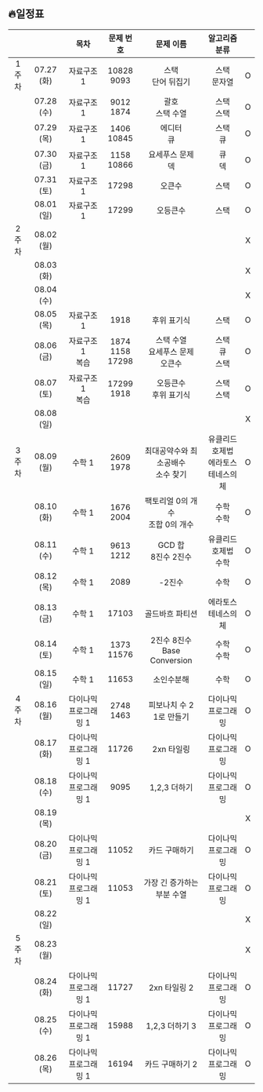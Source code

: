 ## 🔥일정표

|||목차|문제 번호|문제 이름|알고리즘 분류||
|:---:|:---:|:---:|:---:|:---:|:---:|:---:|
|1주차  |07.27 (화) |자료구조 1|10828<br>9093|스택<br>단어 뒤집기|스택<br>문자열|O|
|       |07.28 (수) |자료구조 1|9012<br>1874|괄호<br>스택 수열|스택<br>스택|O|
|       |07.29 (목) |자료구조 1|1406<br>10845|에디터<br>큐|스택<br>큐|O|
|       |07.30 (금) |자료구조 1|1158<br>10866|요세푸스 문제<br>덱|큐<br>덱|O|
|       |07.31 (토) |자료구조 1|17298|오큰수|스택|O|
|       |08.01 (일) |자료구조 1|17299|오등큰수|스택|O|
|2주차  |08.02 (월) |||||X|
|       |08.03 (화) |||||X|
|       |08.04 (수) |||||X|
|       |08.05 (목) |자료구조 1|1918|후위 표기식|스택|O|
|       |08.06 (금) |자료구조 1<br>복습|1874<br>1158<br>17298|스택 수열<br>요세푸스 문제<br>오큰수|스택<br>큐<br>스택|O|
|       |08.07 (토) |자료구조 1<br>복습|17299<br>1918|오등큰수<br>후위 표기식|스택<br>스택|O|
|       |08.08 (일) |||||X|
|3주차  |08.09 (월) |수학 1    |2609<br>1978|최대공약수와 최소공배수<br>소수 찾기|유클리드 호제법<br>에라토스테네스의 체|O|
|       |08.10 (화) |수학 1    |1676<br>2004|팩토리얼 0의 개수<br>조합 0의 개수|수학<br>수학|O|
|       |08.11 (수) |수학 1    |9613<br>1212|GCD 합<br>8진수 2진수|유클리드 호제법<br>수학|O|
|       |08.12 (목) |수학 1    |2089|-2진수|수학|O|
|       |08.13 (금) |수학 1    |17103|골드바흐 파티션|에라토스테네스의 체|O|
|       |08.14 (토) |수학 1    |1373<br>11576|2진수 8진수<br>Base Conversion|수학<br>수학|O|
|       |08.15 (일) |수학 1    |11653|소인수분해|수학|O|
|4주차  |08.16 (월) |다이나믹 프로그래밍 1 |2748<br>1463|피보나치 수 2<br>1로 만들기|다이나믹 프로그래밍|O|
|       |08.17 (화) |다이나믹 프로그래밍 1 |11726|2xn 타일링|다이나믹 프로그래밍|O|
|       |08.18 (수) |다이나믹 프로그래밍 1 |9095|1,2,3 더하기|다이나믹 프로그래밍|O|
|       |08.19 (목) |||||X|
|       |08.20 (금) |다이나믹 프로그래밍 1 |11052|카드 구매하기|다이나믹 프로그래밍|O|
|       |08.21 (토) |다이나믹 프로그래밍 1 |11053|가장 긴 증가하는 부분 수열|다이나믹 프로그래밍|O|
|       |08.22 (일) |||||X|
|5주차  |08.23 (월) |||||X|
|       |08.24 (화) |다이나믹 프로그래밍 1 |11727|2xn 타일링 2|다이나믹 프로그래밍|O|
|       |08.25 (수) |다이나믹 프로그래밍 1 |15988|1,2,3 더하기 3|다이나믹 프로그래밍|O|
|       |08.26 (목) |다이나믹 프로그래밍 1 |16194|카드 구매하기 2|다이나믹 프로그래밍|O|
